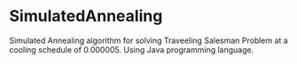 # SimulatedAnnealing
Simulated Annealing algorithm for solving Traveeling Salesman Problem at a cooling schedule of 0.000005.
Using Java programming language.
